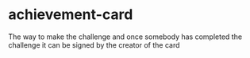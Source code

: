 # achievement-card
The way to make the challenge and once somebody has completed the challenge it can be signed by the creator of the card

